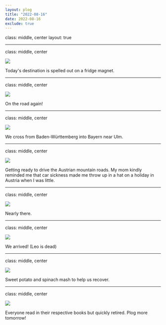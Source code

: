 ```yaml
---
layout: plog
title: "2022-08-16"
date: 2022-08-16
exclude: true
---
```


class: middle, center
layout: true

---

class: middle, center

<img class="plog-picture" src="{{ site.baseurl }}/img/plog/2022-08-16/01.jpg" />

Today's destination is spelled out on a fridge magnet.

---

class: middle, center

<img class="plog-picture" src="{{ site.baseurl }}/img/plog/2022-08-16/02.jpg" />

On the road again!

---

class: middle, center

<img class="plog-picture" src="{{ site.baseurl }}/img/plog/2022-08-16/03.jpg" />

We cross from Baden-Württemberg into Bayern near Ulm.

---

class: middle, center

<img class="plog-picture" src="{{ site.baseurl }}/img/plog/2022-08-16/04.jpg" />

Getting ready to drive the Austrian mountain roads. My mom kindly reminded me that car sickness made me throw up in a hat on a holiday in Austria when I was little.

---

class: middle, center

<img class="plog-picture" src="{{ site.baseurl }}/img/plog/2022-08-16/05.jpg" />

Nearly there.

---

class: middle, center

<img class="plog-picture" src="{{ site.baseurl }}/img/plog/2022-08-16/06.jpg" />

We arrived! (Leo is dead)

---

class: middle, center

<img class="plog-picture" src="{{ site.baseurl }}/img/plog/2022-08-16/07.jpg" />

Sweet potato and spinach mash to help us recover.

---

class: middle, center

<img class="plog-picture" src="{{ site.baseurl }}/img/plog/2022-08-16/08.jpg" />

Everyone read in their respective books but quickly retired. Plog more tomorrow!

